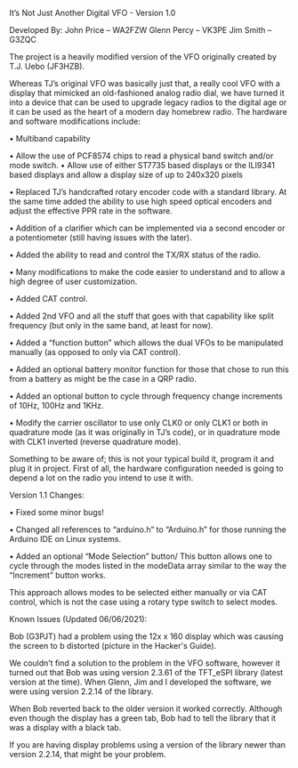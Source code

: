 It’s Not Just Another Digital VFO - Version 1.0

Developed By:
John Price – WA2FZW
Glenn Percy – VK3PE
Jim Smith – G3ZQC

The project is a heavily modified version of the VFO originally created by T.J. Uebo (JF3HZB).

Whereas TJ’s original VFO was basically just that, a really cool VFO with a display that mimicked
an old-fashioned analog radio dial, we have turned it into a device that can be used to upgrade
legacy radios to the digital age or it can be used as the heart of a modern day homebrew radio.
The hardware and software modifications include:

•	Multiband capability


•	Allow the use of PCF8574 chips to read a physical band switch and/or mode switch.
•	Allow use of either ST7735 based displays or the ILI9341 based displays and allow a display size of up to 240x320 pixels

•	Replaced TJ’s handcrafted rotary encoder code with a standard library. At the same time added the ability to use high speed optical encoders and adjust the effective PPR rate in the software.

•	Addition of a clarifier which can be implemented via a second encoder or a potentiometer (still having issues with the later).
    
•	Added the ability to read and control the TX/RX status of the radio.

•	Many modifications to make the code easier to understand and to allow a high degree of user customization.

•	Added CAT control.

•	Added 2nd VFO and all the stuff that goes with that capability like split frequency (but only in the same band, at least for now).

•	Added a “function button” which allows the dual VFOs to be manipulated manually (as opposed to only via CAT control).

•	Added an optional battery monitor function for those that chose to run this from a battery as might be the case in a QRP radio.

•	Added an optional button to cycle through frequency change increments of 10Hz, 100Hz and 1KHz.

•	Modify the carrier oscillator to use only CLK0 or only CLK1 or both in quadrature mode (as it was originally in TJ’s code), or in quadrature mode with CLK1 inverted (reverse quadrature mode).

Something to be aware of; this is not your typical build it, program it and plug it in project.
First of all, the hardware configuration needed is going to depend a lot on the radio you
intend to use it with.

Version 1.1 Changes:

•	Fixed some minor bugs!

•	Changed all references to “arduino.h” to “Arduino.h” for those running the Arduino IDE on Linux systems.

•	Added an optional “Mode Selection” button/ This button allows one to cycle through the modes listed in the modeData array similar to the way the “Increment” button works.

This approach allows modes to be selected either manually or via CAT control, which is not
the case using a rotary type switch to select modes.


Known Issues (Updated 06/06/2021):

Bob (G3PJT) had a problem using the 12x x 160 display which was causing the screen to b
distorted (picture in the Hacker's Guide).

We couldn’t find a solution to the problem in the VFO software, however it turned out that
Bob was using version 2.3.61 of the TFT_eSPI library (latest version at the time). When
Glenn, Jim and I developed the software, we were using version 2.2.14 of the library. 

When Bob reverted back to the older version it worked correctly. Although even though
the display has a green tab, Bob had to tell the library that it was a display with a
black tab.

If you are having display problems using a version of the library newer than version
2.2.14, that might be your problem.
